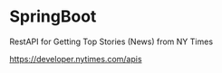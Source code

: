 # SpringBoot



RestAPI for Getting Top Stories (News) from NY Times


https://developer.nytimes.com/apis
